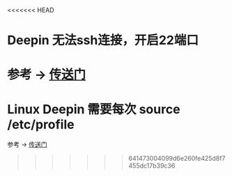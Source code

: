 <<<<<<< HEAD
# Deepin 无法ssh连接，开启22端口

参考 -> [传送门](https://www.cnblogs.com/aq-ry/p/9809874.html)
=======
# Linux Deepin 需要每次 source /etc/profile

参考 -> [传送门](https://www.cnblogs.com/ktddcn/p/11082803.html)
>>>>>>> 641473004099d6e260fe425d8f7455dc17b39c36
